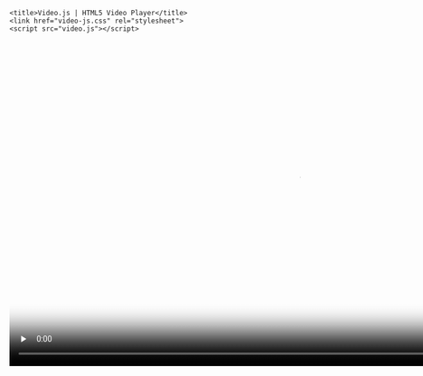 

<html lang="en">
<head>

    <title>Video.js | HTML5 Video Player</title>
    <link href="video-js.css" rel="stylesheet">
    <script src="video.js"></script>

</head>
<body>

  <video id="pf_mirror" class="video-js vjs-default-skin" controls preload="none" width="1024" height="576" poster="https://i.imgur.com/0nepAeW.png" data-setup="{}">
    <source src="https://my.mixtape.moe/cqaidu.mp4" type="video/mp4">
<!--    <source src="http://vjs.zencdn.net/v/oceans.webm" type="video/webm">
    <source src="http://vjs.zencdn.net/v/oceans.ogv" type="video/ogg">
    <track kind="captions" src="../shared/example-captions.vtt" srclang="en" label="English"></track>
-->
    
    <!-- Tracks need an ending tag thanks to IE9 -->

    <!-- Tracks need an ending tag thanks to IE9 -->
    <p class="vjs-no-js">To view this video please enable JavaScript, and consider upgrading to a web browser that <a href="http://videojs.com/html5-video-support/" target="_blank">supports HTML5 video</a></p>
  </video>

</body>

</html>
